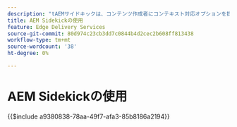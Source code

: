 ```yaml
---
description: "​​tAEMサイドキックは、コンテンツ作成者にコンテキスト対応オプションを提供するツールバーを提供し、Web サイトのページから直接コンテンツを編集、プレビュー、公開できます。"
title: AEM Sidekickの使用
feature: Edge Delivery Services
source-git-commit: 80d974c23cb3dd7c0844b4d2cec2b608ff813438
workflow-type: tm+mt
source-wordcount: '38'
ht-degree: 0%

---
```


# AEM Sidekickの使用

{{$include a9380838-78aa-49f7-afa3-85b8186a2194}}